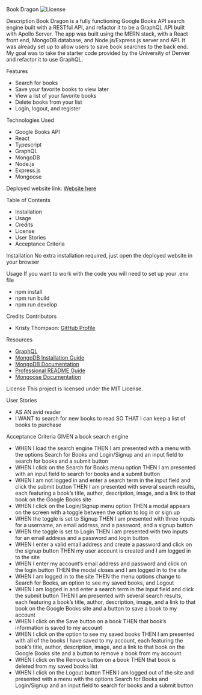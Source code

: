 Book Dragon
![License](https://img.shields.io/badge/License-MIT-yellow.svg "License")

Description
 Book Dragon is a fully functioning Google Books API search engine built with a RESTful API, and refactor it to be a GraphQL API built with Apollo Server. The app was built using the MERN stack, with a React front end, MongoDB database, and Node.js/Express.js server and API. It was already set up to allow users to save book searches to the back end. My goal was to take the starter code provided by the University of Denver and refactor it to use GraphQL. 

Features
- Search for books
- Save your favorite books to view later
- View a list of your favorite books
- Delete books from your list
- Login, logout, and register

Technologies Used
- Google Books API
- React
- Typescript
- GraphQL
- MongoDB
- Node.js
- Express.js
- Mongoose

Deployed website link:
[Website here]()

Table of Contents
- Installation
- Usage
- Credits
- License
- User Stories
- Acceptance Criteria

Installation
No extra installation required, just open the deployed website in your browser 

Usage
If you want to work with the code you will need to set up your .env file
- npm install
- npm run build
- npm run develop

Credits
Contributors
- Kristy Thompson: [GitHub Profile](https://github.com/Kristy-H-Thompson)

Resources
- [GraphQL](https://graphql.org/)
- [MongoDB Installation Guide](https://coding-boot-camp.github.io/full-stack/mongodb/how-to-install-mongodb)
- [MongoDB Documentation](https://www.mongodb.com/docs/v5.0/reference/method/cursor.toArray/)
- [Professional README Guide](https://coding-boot-camp.github.io/full-stack/github/professional-readme-guide)
- [Mongoose Documentation](https://mongoosejs.com/)

License
This project is licensed under the MIT License.

User Stories
- AS AN avid reader
- I WANT to search for new books to read SO THAT I can keep a list of books to purchase

Acceptance Criteria
GIVEN a book search engine
- WHEN I load the search engine THEN I am presented with a menu with the options Search for Books and Login/Signup and an input field to search for books and a submit button
- WHEN I click on the Search for Books menu option THEN I am presented with an input field to search for books and a submit button
- WHEN I am not logged in and enter a search term in the input field and click the submit button THEN I am presented with several search results, each featuring a book’s title, author, description, image, and a link to that book on the Google Books site
- WHEN I click on the Login/Signup menu option THEN a modal appears on the screen with a toggle between the option to log in or sign up
- WHEN the toggle is set to Signup THEN I am presented with three inputs for a username, an email address, and a password, and a signup button
- WHEN the toggle is set to Login THEN I am presented with two inputs for an email address and a password and login button
- WHEN I enter a valid email address and create a password and click on the signup button THEN my user account is created and I am logged in to the site
- WHEN I enter my account’s email address and password and click on the login button THEN the modal closes and I am logged in to the site
- WHEN I am logged in to the site THEN the menu options change to Search for Books, an option to see my saved books, and Logout
- WHEN I am logged in and enter a search term in the input field and click the submit button THEN I am presented with several search results, each featuring a book’s title, author, description, image, and a link to that book on the Google Books site and a button to save a book to my account
- WHEN I click on the Save button on a book THEN that book’s information is saved to my account
- WHEN I click on the option to see my saved books THEN I am presented with all of the books I have saved to my account, each featuring the book’s title, author, description, image, and a link to that book on the Google Books site and a button to remove a book from my account
- WHEN I click on the Remove button on a book THEN that book is deleted from my saved books list
- WHEN I click on the Logout button THEN I am logged out of the site and presented with a menu with the options Search for Books and Login/Signup and an input field to search for books and a submit button  